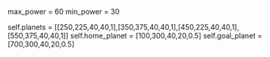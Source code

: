 max_power = 60
min_power = 30

self.planets = [[250,225,40,40,1],[350,375,40,40,1],[450,225,40,40,1],[550,375,40,40,1]]
self.home_planet = [100,300,40,20,0.5]
self.goal_planet = [700,300,40,20,0.5]